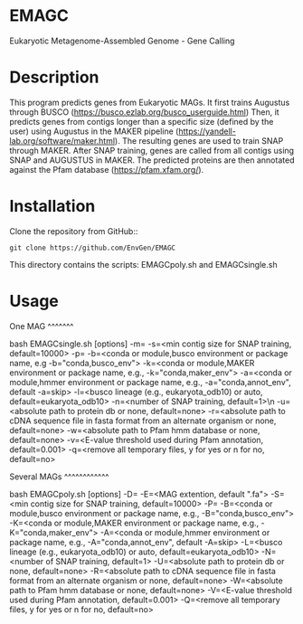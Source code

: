 # EMAGC
Eukaryotic Metagenome-Assembled Genome - Gene Calling

Description
===========

This program predicts genes from Eukaryotic MAGs.
It first trains Augustus through BUSCO (https://busco.ezlab.org/busco_userguide.html)
Then, it predicts genes from contigs longer than a specific size (defined by the user) using Augustus in the MAKER pipeline (https://yandell-lab.org/software/maker.html).
The resulting genes are used to train SNAP through MAKER.
After SNAP training, genes are called from all contigs using SNAP and AUGUSTUS in MAKER.
The predicted proteins are then annotated against the Pfam database (https://pfam.xfam.org/).

Installation
============

Clone the repository from GitHub::

    git clone https://github.com/EnvGen/EMAGC

This directory contains the scripts:
EMAGCpoly.sh and EMAGCsingle.sh


Usage
=====

One MAG
^^^^^^^

bash EMAGCsingle.sh [options]
-m=<absolute path to mag file>
-s=<min contig size for SNAP training, default=10000>
-p=<threads>
-b=<conda or module,busco environment or package name, e.g -b="conda,busco_env">
-k=<conda or module,MAKER environment or package name, e.g., -k="conda,maker_env">
-a=<conda or module,hmmer environment or package name, e.g., -a="conda,annot_env", default -a=skip>
-l=<busco lineage (e.g., eukaryota_odb10) or auto, default=eukaryota_odb10>
-n=<number of SNAP training, default=1>\n -u=<absolute path to protein db or none, default=none>
-r=<absolute path to cDNA sequence file in fasta format from an alternate organism or none, default=none>
-w=<absolute path to Pfam hmm database or none, default=none>
-v=<E-value threshold used during Pfam annotation, default=0.001>
-q=<remove all temporary files, y for yes or n for no, default=no>

Several MAGs
^^^^^^^^^^^^

bash EMAGCpoly.sh [options]
-D=<path to mag directory>
-E=<MAG extention, default ".fa">
-S=<min contig size for SNAP training, default=10000>
-P=<threads>
-B=<conda or module,busco environment or package name, e.g., -B="conda,busco_env">
-K=<conda or module,MAKER environment or package name, e.g., -K="conda,maker_env">
-A=<conda or module,hmmer environment or package name, e.g., -A="conda,annot_env", default -A=skip>
-L=<busco lineage (e.g., eukaryota_odb10) or auto, default=eukaryota_odb10>
-N=<number of SNAP training, default=1>
-U=<absolute path to protein db or none, default=none>
-R=<absolute path to cDNA sequence file in fasta format from an alternate organism or none, default=none>
-W=<absolute path to Pfam hmm database or none, default=none>
-V=<E-value threshold used during Pfam annotation, default=0.001>
-Q=<remove all temporary files, y for yes or n for no, default=no>
